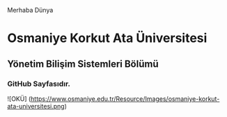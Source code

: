 Merhaba Dünya
# Osmaniye Korkut Ata Üniversitesi
## Yönetim Bilişim Sistemleri Bölümü
### GitHub Sayfasıdır.

![OKÜ] (https://www.osmaniye.edu.tr/Resource/Images/osmaniye-korkut-ata-universitesi.png)
